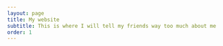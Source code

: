 ```yaml
---
layout: page
title: My website
subtitle: This is where I will tell my friends way too much about me
order: 1
---
```

